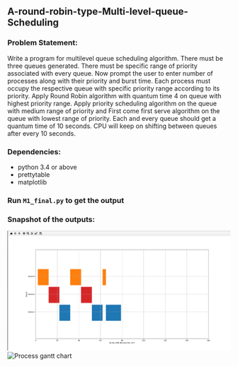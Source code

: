 ## A-round-robin-type-Multi-level-queue-Scheduling

### Problem Statement:
  Write a program for multilevel queue scheduling algorithm. There must be three queues
  generated. There must be specific range of priority associated with every queue. Now prompt the
  user to enter number of processes along with their priority and burst time. Each process must
  occupy the respective queue with specific priority range according to its priority. Apply Round
  Robin algorithm with quantum time 4 on queue with highest priority range. Apply priority
  scheduling algorithm on the queue with medium range of priority and First come first serve
  algorithm on the queue with lowest range of priority. Each and every queue should get a quantum
  time of 10 seconds. CPU will keep on shifting between queues after every 10 seconds. 

### Dependencies:
   * python 3.4 or above
   * prettytable
   * matplotlib
### Run `M1_final.py` to get the output
### Snapshot of the outputs:
   ![Queue gantt chart](https://github.com/Adroit-Abhik/-A-round-robin-type-Multi-level-queue-Scheduling/blob/master/gnt1.png)
   ![Process gantt chart](https://github.com/Adroit-Abhik/-A-round-robin-type-Multi-level-queue-Scheduling/blob/master/gnt2.png)
